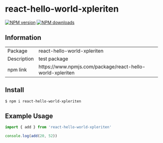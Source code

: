 # react-hello-world-xpleriten

<span class="badge-npmversion"><a href="https://npmjs.org/package/badges" title="View this project on NPM"><img src="https://img.shields.io/npm/v/react-hello-world-xpleriten.svg" alt="NPM version" /></a></span>
<span class="badge-npmdownloads"><a href="https://npmjs.org/package/badges" title="View this project on NPM"><img src="https://img.shields.io/npm/dm/react-hello-world-xpleriten.svg" alt="NPM downloads" /></a></span>

## Information

<table>
<tr>
<td>Package</td><td>react-hello-world-xpleriten
</td>
</tr>
<tr>
<td>Description</td>
<td>test package</td>
</tr>
</tr>
<tr>
<td>npm link</td>
<td>https://www.npmjs.com/package/react-hello-world-xpleriten</td>
</tr>
</table>


## Install

```console
$ npm i react-hello-world-xpleriten
```

## Example Usage

```jsx
import { add } from 'react-hello-world-xpleriten'

console.log(add(20, 52))
```
